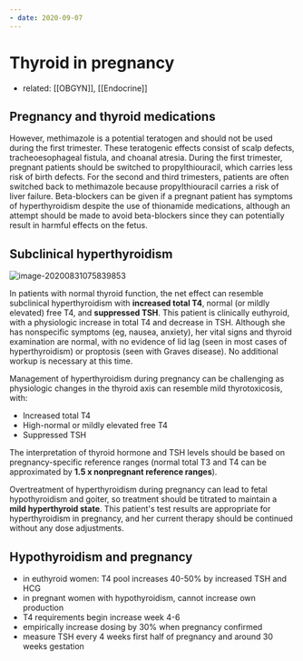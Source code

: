 ```yaml
---
- date: 2020-09-07
---
```


# Thyroid in pregnancy

- related: [[OBGYN]], [[Endocrine]]

## Pregnancy and thyroid medications

<!-- pregnancy and thyroid medications -->

However, methimazole is a potential teratogen and should not be used during the first trimester. These teratogenic effects consist of scalp defects, tracheoesophageal fistula, and choanal atresia. During the first trimester, pregnant patients should be switched to propylthiouracil, which carries less risk of birth defects. For the second and third trimesters, patients are often switched back to methimazole because propylthiouracil carries a risk of liver failure. Beta-blockers can be given if a pregnant patient has symptoms of hyperthyroidism despite the use of thionamide medications, although an attempt should be made to avoid beta-blockers since they can potentially result in harmful effects on the fetus.

## Subclinical hyperthyroidism

<!-- subclinical hyperthyroidism pregnancy management -->

![image-20200831075839853](https://photos.thisispiggy.com/file/wikiFiles/image-20200831075839853.png)

In patients with normal thyroid function, the net effect can resemble subclinical hyperthyroidism with **increased total T4**, normal (or mildly elevated) free T4, and **suppressed TSH**.  This patient is clinically euthyroid, with a physiologic increase in total T4 and decrease in TSH.  Although she has nonspecific symptoms (eg, nausea, anxiety), her vital signs and thyroid examination are normal, with no evidence of lid lag (seen in most cases of hyperthyroidism) or proptosis (seen with Graves disease).  No additional workup is necessary at this time.

Management of hyperthyroidism during pregnancy can be challenging as physiologic changes in the thyroid axis can resemble mild thyrotoxicosis, with:

- Increased total T4
- High-normal or mildly elevated free T4
- Suppressed TSH

The interpretation of thyroid hormone and TSH levels should be based on pregnancy-specific reference ranges (normal total T3 and T4 can be approximated by **1.5 x nonpregnant reference ranges**).

Overtreatment of hyperthyroidism during pregnancy can lead to fetal hypothyroidism and goiter, so treatment should be titrated to maintain a **mild hyperthyroid state**.  This patient's test results are appropriate for hyperthyroidism in pregnancy, and her current therapy should be continued without any dose adjustments.

## Hypothyroidism and pregnancy

- in euthyroid women: T4 pool increases 40-50% by increased TSH and HCG
- in pregnant women with hypothyroidism, cannot increase own production
- T4 requirements begin increase week 4-6
- empirically increase dosing by 30% when pregnancy confirmed
- measure TSH every 4 weeks first half of pregnancy and around 30 weeks gestation
